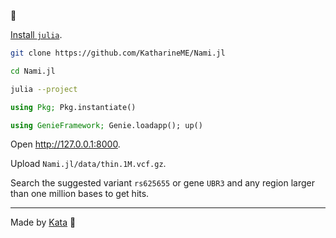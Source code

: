 🌊

[Install `julia`](https://julialang.org/downloads).

```bash
git clone https://github.com/KatharineME/Nami.jl
```

```bash
cd Nami.jl
```

```bash
julia --project
```

```julia
using Pkg; Pkg.instantiate()
```

```julia
using GenieFramework; Genie.loadapp(); up()
```

Open http://127.0.0.1:8000.

Upload `Nami.jl/data/thin.1M.vcf.gz`.

Search the suggested variant `rs625655` or gene `UBR3` and any region larger than one million bases to get hits.

---

Made by [Kata](https://github.com/KwatMDPhD/Kata.jl) 🥋
